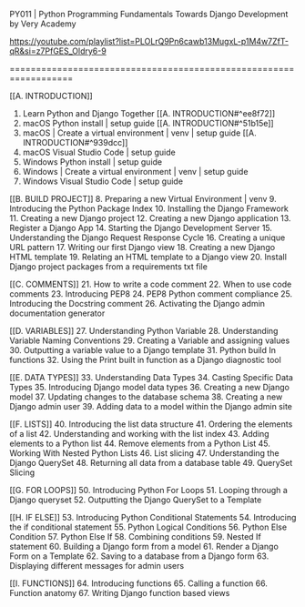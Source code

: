 PY011 | Python Programming Fundamentals Towards Django Development
by Very Academy

https://youtube.com/playlist?list=PLOLrQ9Pn6cawb13MugxL-p1M4w7ZfT-qR&si=z7PfGES_Oldry6-9

==================================================================

[[A. INTRODUCTION]]
1. Learn Python and Django Together [[A. INTRODUCTION#^ee8f72]]
2. macOS Python install | setup guide [[A. INTRODUCTION#^51b15e]]
3. macOS | Create a virtual environment | venv | setup guide [[A. INTRODUCTION#^939dcc]]
4. macOS Visual Studio Code | setup guide
5. Windows Python install | setup guide
6. Windows | Create a virtual environment | venv | setup guide
7. Windows Visual Studio Code | setup guide

[[B. BUILD PROJECT]]
8. Preparing a new Virtual Environment | venv
9. Introducing the Python Package Index
10. Installing the Django Framework
11. Creating a new Django project
12. Creating a new Django application
13. Register a Django App
14. Starting the Django Development Server
15. Understanding the Django Request Response Cycle
16. Creating a unique URL pattern
17. Writing our first Django view
18. Creating a new Django HTML template
19. Relating an HTML template to a Django view
20. Install Django project packages from a requirements txt file

[[C. COMMENTS]]
21. How to write a code comment
22. When to use code comments
23. Introducing PEP8
24. PEP8 Python comment compliance
25. Introducing the Docstring comment
26. Activating the Django admin documentation generator

[[D. VARIABLES]]
27. Understanding Python Variable
28. Understanding Variable Naming Conventions
29. Creating a Variable and assigning values
30. Outputting a variable value to a Django template
31. Python build In functions
32. Using the Print built in function as a Django diagnostic tool

[[E. DATA TYPES]]
33. Understanding Data Types
34. Casting Specific Data Types
35. Introducing Django model data types
36. Creating a new Django model
37. Updating changes to the database schema
38. Creating a new Django admin user
39. Adding data to a model within the Django admin site

[[F. LISTS]]
40. Introducing the list data structure
41. Ordering the elements of a list
42. Understanding and working with the list index
43. Adding elements to a Python list
44. Remove elements from a Python List
45. Working With Nested Python Lists
46. List slicing
47. Understanding the Django QuerySet
48. Returning all data from a database table
49. QuerySet Slicing

[[G. FOR LOOPS]]
50. Introducing Python For Loops
51. Looping through a Django queryset
52. Outputting the Django QuerySet to a Template

[[H. IF ELSE]]
53. Introducing Python Conditional Statements
54. Introducing the if conditional statement
55. Python Logical Conditions
56. Python Else Condition
57. Python Else If
58. Combining conditions
59. Nested If statement
60. Building a Django form from a model
61. Render a Django Form on a Template
62. Saving to a database from a Django form
63. Displaying different messages for admin users

[[I. FUNCTIONS]]
64. Introducing functions
65. Calling a function
66. Function anatomy
67. Writing Django function based views